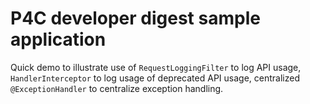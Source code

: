 # P4C developer digest sample application
Quick demo to illustrate use of `RequestLoggingFilter` to log API usage, `HandlerInterceptor` to log usage of deprecated API usage, centralized `@ExceptionHandler` to centralize exception handling. 